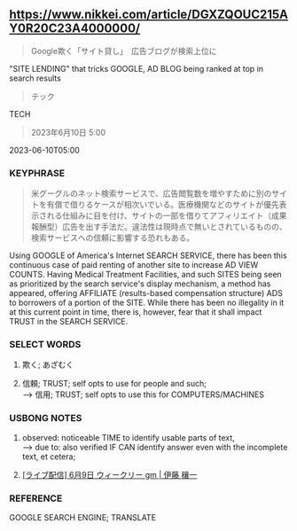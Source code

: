 ## https://www.nikkei.com/article/DGXZQOUC215AY0R20C23A4000000/

> Google欺く「サイト貸し」　広告ブログが検索上位に

"SITE LENDING" that tricks GOOGLE, AD BLOG being ranked at top in search results

> テック

TECH

>2023年6月10日 5:00 

2023-06-10T05:00

### KEYPHRASE

> 米グーグルのネット検索サービスで、広告閲覧数を増やすために別のサイトを有償で借りるケースが相次いでいる。医療機関などのサイトが優先表示される仕組みに目を付け、サイトの一部を借りてアフィリエイト（成果報酬型）広告を出す手法だ。違法性は現時点で無いとされているものの、検索サービスへの信頼に影響する恐れもある。

Using GOOGLE of America's Internet SEARCH SERVICE, there has been this continuous case of paid renting of another site to increase AD VIEW COUNTS. Having Medical Treatment Facilities, and such SITES being seen as prioritized by the search service's display mechanism, a method has appeared, offering AFFILIATE (results-based compensation structure) ADS to borrowers of a portion of the SITE. While there has been no illegality in it at this current point in time, there is, however, fear that it shall impact TRUST in the SEARCH SERVICE.


### SELECT WORDS

1) 欺く; あざむく

2) 信頼; TRUST; self opts to use for people and such;<br/>
--> 信用; TRUST; self opts to use this for COMPUTERS/MACHINES

### USBONG NOTES

1) observed: noticeable TIME to identify usable parts of text, <br/>
--> due to: also verified IF CAN identify answer even with the incomplete text, et cetera;

2) [[ライブ配信] 6月9日 ウィークリー gm | 伊藤 穰一](https://www.youtube.com/live/SqSQbpIcqIQ?feature=share)

### REFERENCE

GOOGLE SEARCH ENGINE; TRANSLATE
